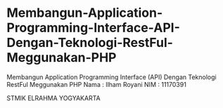 # Membangun-Application-Programming-Interface-API-Dengan-Teknologi-RestFul-Meggunakan-PHP
Membangun Application Programming Interface (API) Dengan Teknologi RestFul Meggunakan PHP
Nama : Ilham Royani
NIM : 11170391

STMIK ELRAHMA YOGYAKARTA

